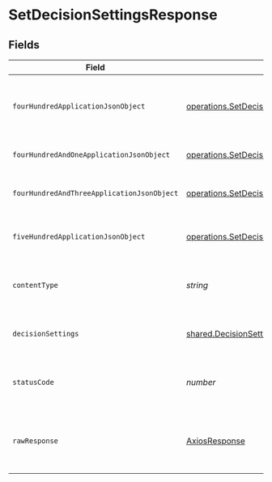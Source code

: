 # SetDecisionSettingsResponse


## Fields

| Field                                                                                                                                                          | Type                                                                                                                                                           | Required                                                                                                                                                       | Description                                                                                                                                                    |
| -------------------------------------------------------------------------------------------------------------------------------------------------------------- | -------------------------------------------------------------------------------------------------------------------------------------------------------------- | -------------------------------------------------------------------------------------------------------------------------------------------------------------- | -------------------------------------------------------------------------------------------------------------------------------------------------------------- |
| `fourHundredApplicationJsonObject`                                                                                                                             | [operations.SetDecisionSettingsResponseBody](../../models/operations/setdecisionsettingsresponsebody.md)                                                       | :heavy_minus_sign:                                                                                                                                             | The request is malformed (e.g, a given path parameter is invalid)<br/>                                                                                         |
| `fourHundredAndOneApplicationJsonObject`                                                                                                                       | [operations.SetDecisionSettingsPolicyManagementResponseBody](../../models/operations/setdecisionsettingspolicymanagementresponsebody.md)                       | :heavy_minus_sign:                                                                                                                                             | The request is unauthorized<br/>                                                                                                                               |
| `fourHundredAndThreeApplicationJsonObject`                                                                                                                     | [operations.SetDecisionSettingsPolicyManagementResponseResponseBody](../../models/operations/setdecisionsettingspolicymanagementresponseresponsebody.md)       | :heavy_minus_sign:                                                                                                                                             | The user is forbidden from making this request<br/>                                                                                                            |
| `fiveHundredApplicationJsonObject`                                                                                                                             | [operations.SetDecisionSettingsPolicyManagementResponse500ResponseBody](../../models/operations/setdecisionsettingspolicymanagementresponse500responsebody.md) | :heavy_minus_sign:                                                                                                                                             | Something unexpected happened on the server.                                                                                                                   |
| `contentType`                                                                                                                                                  | *string*                                                                                                                                                       | :heavy_check_mark:                                                                                                                                             | HTTP response content type for this operation                                                                                                                  |
| `decisionSettings`                                                                                                                                             | [shared.DecisionSettings](../../models/shared/decisionsettings.md)                                                                                             | :heavy_minus_sign:                                                                                                                                             | Decision settings successfully set.                                                                                                                            |
| `statusCode`                                                                                                                                                   | *number*                                                                                                                                                       | :heavy_check_mark:                                                                                                                                             | HTTP response status code for this operation                                                                                                                   |
| `rawResponse`                                                                                                                                                  | [AxiosResponse](https://axios-http.com/docs/res_schema)                                                                                                        | :heavy_minus_sign:                                                                                                                                             | Raw HTTP response; suitable for custom response parsing                                                                                                        |